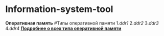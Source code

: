 # Information-system-tool
**Оперативная память**
#Типы оперативной памяти 
1.*ddr1*
2.*ddr2*
3.*ddr3*
4.*ddr4*
[**Подробнее о всех типа оперативной памяти**](https://zen.yandex.ru/media/tehnobzor/chto-takoe-ozu-razbiraemsia-chto-takoe-operativnaia-pamiat--eto-polezno-znat-61ed4d76b6019a7d3e954e3d)
